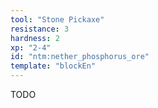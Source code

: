```yaml
---
tool: "Stone Pickaxe"
resistance: 3
hardness: 2
xp: "2-4"
id: "ntm:nether_phosphorus_ore"
template: "blockEn"
---
```


TODO
